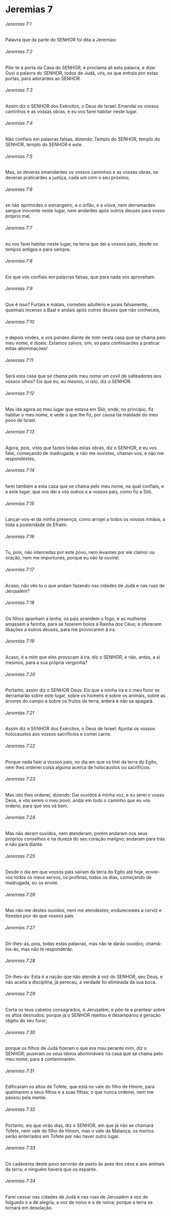 # Jeremias 7

###### Jeremias 7:1

Palavra que da parte do SENHOR foi dita a Jeremias:

###### Jeremias 7:2

Põe-te à porta da Casa do SENHOR, e proclama ali esta palavra, e dize: Ouvi a palavra do SENHOR, todos de Judá, vós, os que entrais por estas portas, para adorardes ao SENHOR.

###### Jeremias 7:3

Assim diz o SENHOR dos Exércitos, o Deus de Israel: Emendai os vossos caminhos e as vossas obras, e eu vos farei habitar neste lugar.

###### Jeremias 7:4

Não confieis em palavras falsas, dizendo: Templo do SENHOR, templo do SENHOR, templo do SENHOR é este.

###### Jeremias 7:5

Mas, se deveras emendardes os vossos caminhos e as vossas obras, se deveras praticardes a justiça, cada um com o seu próximo;

###### Jeremias 7:6

se não oprimirdes o estrangeiro, e o órfão, e a viúva, nem derramardes sangue inocente neste lugar, nem andardes após outros deuses para vosso próprio mal,

###### Jeremias 7:7

eu vos farei habitar neste lugar, na terra que dei a vossos pais, desde os tempos antigos e para sempre.

###### Jeremias 7:8

Eis que vós confiais em palavras falsas, que para nada vos aproveitam.

###### Jeremias 7:9

Que é isso? Furtais e matais, cometeis adultério e jurais falsamente, queimais incenso a Baal e andais após outros deuses que não conheceis,

###### Jeremias 7:10

e depois vindes, e vos pondes diante de mim nesta casa que se chama pelo meu nome, e dizeis: Estamos salvos; sim, só para continuardes a praticar estas abominações!

###### Jeremias 7:11

Será esta casa que se chama pelo meu nome um covil de salteadores aos vossos olhos? Eis que eu, eu mesmo, vi isto, diz o SENHOR.

###### Jeremias 7:12

Mas ide agora ao meu lugar que estava em Siló, onde, no princípio, fiz habitar o meu nome, e vede o que lhe fiz, por causa da maldade do meu povo de Israel.

###### Jeremias 7:13

Agora, pois, visto que fazeis todas estas obras, diz o SENHOR, e eu vos falei, começando de madrugada, e não me ouvistes, chamei-vos, e não me respondestes,

###### Jeremias 7:14

farei também a esta casa que se chama pelo meu nome, na qual confiais, e a este lugar, que vos dei a vós outros e a vossos pais, como fiz a Siló.

###### Jeremias 7:15

Lançar-vos-ei da minha presença, como arrojei a todos os vossos irmãos, a toda a posteridade de Efraim.

###### Jeremias 7:16

Tu, pois, não intercedas por este povo, nem levantes por ele clamor ou oração, nem me importunes, porque eu não te ouvirei.

###### Jeremias 7:17

Acaso, não vês tu o que andam fazendo nas cidades de Judá e nas ruas de Jerusalém?

###### Jeremias 7:18

Os filhos apanham a lenha, os pais acendem o fogo, e as mulheres amassam a farinha, para se fazerem bolos à Rainha dos Céus; e oferecem libações a outros deuses, para me provocarem à ira.

###### Jeremias 7:19

Acaso, é a mim que eles provocam à ira, diz o SENHOR, e não, antes, a si mesmos, para a sua própria vergonha?

###### Jeremias 7:20

Portanto, assim diz o SENHOR Deus: Eis que a minha ira e o meu furor se derramarão sobre este lugar, sobre os homens e sobre os animais, sobre as árvores do campo e sobre os frutos da terra; arderá e não se apagará.

###### Jeremias 7:21

Assim diz o SENHOR dos Exércitos, o Deus de Israel: Ajuntai os vossos holocaustos aos vossos sacrifícios e comei carne.

###### Jeremias 7:22

Porque nada falei a vossos pais, no dia em que os tirei da terra do Egito, nem lhes ordenei coisa alguma acerca de holocaustos ou sacrifícios.

###### Jeremias 7:23

Mas isto lhes ordenei, dizendo: Dai ouvidos à minha voz, e eu serei o vosso Deus, e vós sereis o meu povo; andai em todo o caminho que eu vos ordeno, para que vos vá bem.

###### Jeremias 7:24

Mas não deram ouvidos, nem atenderam, porém andaram nos seus próprios conselhos e na dureza do seu coração maligno; andaram para trás e não para diante.

###### Jeremias 7:25

Desde o dia em que vossos pais saíram da terra do Egito até hoje, enviei-vos todos os meus servos, os profetas, todos os dias; começando de madrugada, eu os enviei.

###### Jeremias 7:26

Mas não me destes ouvidos, nem me atendestes; endurecestes a cerviz e fizestes pior do que vossos pais.

###### Jeremias 7:27

Dir-lhes-ás, pois, todas estas palavras, mas não te darão ouvidos; chamá-los-ás, mas não te responderão.

###### Jeremias 7:28

Dir-lhes-ás: Esta é a nação que não atende à voz do SENHOR, seu Deus, e não aceita a disciplina; já pereceu, a verdade foi eliminada da sua boca.

###### Jeremias 7:29

Corta os teus cabelos consagrados, ó Jerusalém, e põe-te a prantear sobre os altos desnudos; porque já o SENHOR rejeitou e desamparou a geração objeto do seu furor;

###### Jeremias 7:30

porque os filhos de Judá fizeram o que era mau perante mim, diz o SENHOR; puseram os seus ídolos abomináveis na casa que se chama pelo meu nome, para a contaminarem.

###### Jeremias 7:31

Edificaram os altos de Tofete, que está no vale do filho de Hinom, para queimarem a seus filhos e a suas filhas; o que nunca ordenei, nem me passou pela mente.

###### Jeremias 7:32

Portanto, eis que virão dias, diz o SENHOR, em que já não se chamará Tofete, nem vale do filho de Hinom, mas o vale da Matança; os mortos serão enterrados em Tofete por não haver outro lugar.

###### Jeremias 7:33

Os cadáveres deste povo servirão de pasto às aves dos céus e aos animais da terra; e ninguém haverá que os espante.

###### Jeremias 7:34

Farei cessar nas cidades de Judá e nas ruas de Jerusalém a voz de folguedo e a de alegria, a voz de noivo e a de noiva; porque a terra se tornará em desolação.

